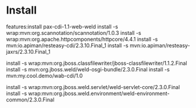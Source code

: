 # Install

features:install pax-cdi-1.1-web-weld
install -s wrap:mvn:org.scannotation/scannotation/1.0.3
install -s wrap:mvn:org.apache.httpcomponents/httpcore/4.4.1
install -s mvn:io.apiman/resteasy-cdi/2.3.10.Final_1
install -s mvn:io.apiman/resteasy-jaxrs/2.3.10.Final_1

install -s wrap:mvn:org.jboss.classfilewriter/jboss-classfilewriter/1.1.2.Final
install -s mvn:org.jboss.weld/weld-osgi-bundle/2.3.0.Final
install -s mvn:my.cool.demo/wab-cdi/1.0

install -s wrap:mvn:org.jboss.weld.servlet/weld-servlet-core/2.3.0.Final
install -s wrap:mvn:org.jboss.weld.environment/weld-environment-common/2.3.0.Final